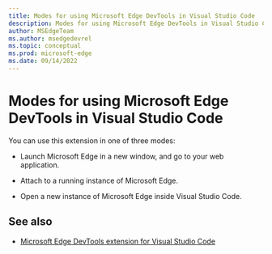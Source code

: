```yaml
---
title: Modes for using Microsoft Edge DevTools in Visual Studio Code
description: Modes for using Microsoft Edge DevTools in Visual Studio Code, in the Microsoft Edge Developer Tools extension for Visual Studio Code.
author: MSEdgeTeam
ms.author: msedgedevrel
ms.topic: conceptual
ms.prod: microsoft-edge
ms.date: 09/14/2022
---
```

# Modes for using Microsoft Edge DevTools in Visual Studio Code

You can use this extension in one of three modes:

* Launch Microsoft Edge in a new window, and go to your web application.

* Attach to a running instance of Microsoft Edge.

* Open a new instance of Microsoft Edge inside Visual Studio Code.


<!-- ====================================================================== -->
## See also

* [Microsoft Edge DevTools extension for Visual Studio Code](../microsoft-edge-devtools-extension.md)
